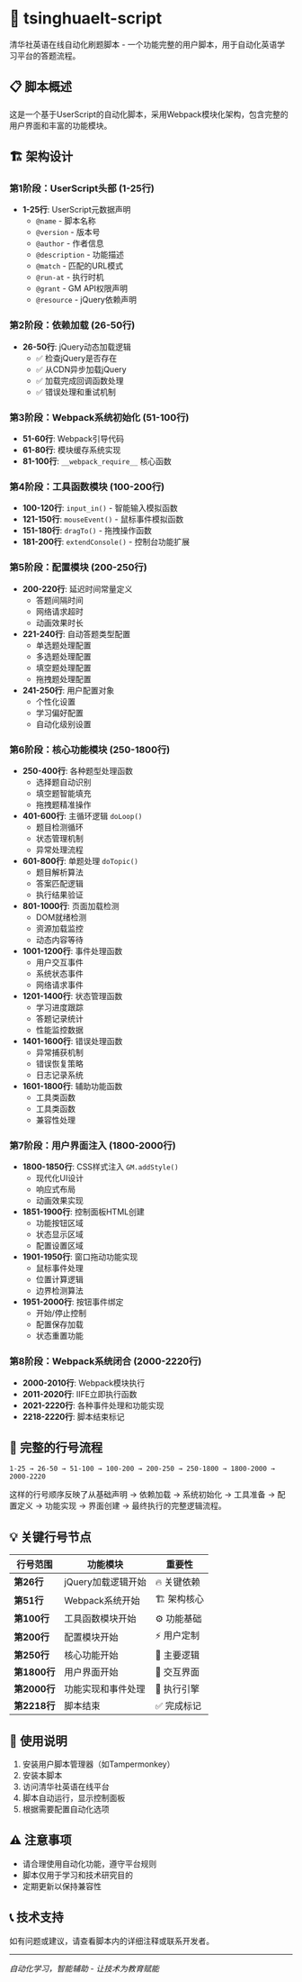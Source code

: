 # 🚀 tsinghuaelt-script

清华社英语在线自动化刷题脚本 - 一个功能完整的用户脚本，用于自动化英语学习平台的答题流程。

## 📋 脚本概述

这是一个基于UserScript的自动化脚本，采用Webpack模块化架构，包含完整的用户界面和丰富的功能模块。

## 🏗️ 架构设计

### 第1阶段：UserScript头部 (1-25行)
- **1-25行**: UserScript元数据声明
  - `@name` - 脚本名称
  - `@version` - 版本号
  - `@author` - 作者信息
  - `@description` - 功能描述
  - `@match` - 匹配的URL模式
  - `@run-at` - 执行时机
  - `@grant` - GM API权限声明
  - `@resource` - jQuery依赖声明

### 第2阶段：依赖加载 (26-50行)
- **26-50行**: jQuery动态加载逻辑
  - ✅ 检查jQuery是否存在
  - ✅ 从CDN异步加载jQuery
  - ✅ 加载完成回调函数处理
  - ✅ 错误处理和重试机制

### 第3阶段：Webpack系统初始化 (51-100行)
- **51-60行**: Webpack引导代码
- **61-80行**: 模块缓存系统实现
- **81-100行**: `__webpack_require__` 核心函数

### 第4阶段：工具函数模块 (100-200行)
- **100-120行**: `input_in()` - 智能输入模拟函数
- **121-150行**: `mouseEvent()` - 鼠标事件模拟函数
- **151-180行**: `dragTo()` - 拖拽操作函数
- **181-200行**: `extendConsole()` - 控制台功能扩展

### 第5阶段：配置模块 (200-250行)
- **200-220行**: 延迟时间常量定义
  - 答题间隔时间
  - 网络请求超时
  - 动画效果时长
- **221-240行**: 自动答题类型配置
  - 单选题处理配置
  - 多选题处理配置
  - 填空题处理配置
  - 拖拽题处理配置
- **241-250行**: 用户配置对象
  - 个性化设置
  - 学习偏好配置
  - 自动化级别设置

### 第6阶段：核心功能模块 (250-1800行)
- **250-400行**: 各种题型处理函数
  - 选择题自动识别
  - 填空题智能填充
  - 拖拽题精准操作
- **401-600行**: 主循环逻辑 `doLoop()`
  - 题目检测循环
  - 状态管理机制
  - 异常处理流程
- **601-800行**: 单题处理 `doTopic()`
  - 题目解析算法
  - 答案匹配逻辑
  - 执行结果验证
- **801-1000行**: 页面加载检测
  - DOM就绪检测
  - 资源加载监控
  - 动态内容等待
- **1001-1200行**: 事件处理函数
  - 用户交互事件
  - 系统状态事件
  - 网络请求事件
- **1201-1400行**: 状态管理函数
  - 学习进度跟踪
  - 答题记录统计
  - 性能监控数据
- **1401-1600行**: 错误处理函数
  - 异常捕获机制
  - 错误恢复策略
  - 日志记录系统
- **1601-1800行**: 辅助功能函数
  - 工具类函数
  - 工具类函数
  - 兼容性处理

### 第7阶段：用户界面注入 (1800-2000行)
- **1800-1850行**: CSS样式注入 `GM.addStyle()`
  - 现代化UI设计
  - 响应式布局
  - 动画效果实现
- **1851-1900行**: 控制面板HTML创建
  - 功能按钮区域
  - 状态显示区域
  - 配置设置区域
- **1901-1950行**: 窗口拖动功能实现
  - 鼠标事件处理
  - 位置计算逻辑
  - 边界检测算法
- **1951-2000行**: 按钮事件绑定
  - 开始/停止控制
  - 配置保存加载
  - 状态重置功能

### 第8阶段：Webpack系统闭合 (2000-2220行)
- **2000-2010行**: Webpack模块执行
- **2011-2020行**: IIFE立即执行函数
- **2021-2220行**: 各种事件处理和功能实现
- **2218-2220行**: 脚本结束标记

## 🔄 完整的行号流程

```
1-25 → 26-50 → 51-100 → 100-200 → 200-250 → 250-1800 → 1800-2000 → 2000-2220
```

这样的行号顺序反映了从基础声明 → 依赖加载 → 系统初始化 → 工具准备 → 配置定义 → 功能实现 → 界面创建 → 最终执行的完整逻辑流程。

## 💡 关键行号节点

| 行号范围 | 功能模块 | 重要性 |
|---------|---------|--------|
| **第26行** | jQuery加载逻辑开始 | 🔥 关键依赖 |
| **第51行** | Webpack系统开始 | 🏗️ 架构核心 |
| **第100行** | 工具函数模块开始 | ⚙️ 功能基础 |
| **第200行** | 配置模块开始 | ⚡ 用户定制 |
| **第250行** | 核心功能开始 | 🎯 主要逻辑 |
| **第1800行** | 用户界面开始 | 👥 交互界面 |
| **第2000行** | 功能实现和事件处理 | 🔧 执行引擎 |
| **第2218行** | 脚本结束 | ✅ 完成标记 |

## 🚀 使用说明

1. 安装用户脚本管理器（如Tampermonkey）
2. 安装本脚本
3. 访问清华社英语在线平台
4. 脚本自动运行，显示控制面板
5. 根据需要配置自动化选项

## ⚠️ 注意事项

- 请合理使用自动化功能，遵守平台规则
- 脚本仅用于学习和技术研究目的
- 定期更新以保持兼容性

## 📞 技术支持

如有问题或建议，请查看脚本内的详细注释或联系开发者。

---
*自动化学习，智能辅助 - 让技术为教育赋能*